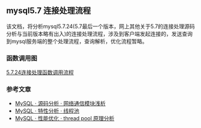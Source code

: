 
## mysql5.7 连接处理流程

该文档，将分析mysql5.7.24(5.7最后一个版本，网上其他关于5.7的连接处理源码分析与当前版本略有出入)的连接处理流程，涉及到客户端发起连接的，发送查询到mysql服务端的整个处理流程，查询解析，优化流程暂略。


###  函数调用图

[5.7.24连接处理函数调用流程](https://github.com/tianjiqx/notes/blob/master/mysql5.7%E8%BF%9E%E6%8E%A5%E6%89%A7%E8%A1%8C%E8%BF%87%E7%A8%8B.pdf)


### 参考文章

- [MySQL · 源码分析 · 网络通信模块浅析](http://mysql.taobao.org/monthly/2016/07/04/)
- [MySQL · 特性分析 · 线程池](http://mysql.taobao.org/monthly/2016/02/09/)
- [MySQL · 性能优化 · thread pool 原理分析](http://mysql.taobao.org/monthly/2014/12/03/)

